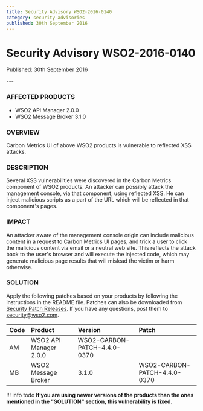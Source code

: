```yaml
---
title: Security Advisory WSO2-2016-0140
category: security-advisories
published: 30th September 2016
---
```


# Security Advisory WSO2-2016-0140

<p class="doc-info">Published: 30th September 2016</p>
---

### AFFECTED PRODUCTS
* WSO2 API Manager 2.0.0
* WSO2 Message Broker 3.1.0


### OVERVIEW
Carbon Metrics UI of above WSO2 products is vulnerable to reflected XSS attacks.


### DESCRIPTION
Several XSS vulnerabilities were discovered in the Carbon Metrics component of WSO2 products. An attacker can possibly attack the management console, via that component, using reflected XSS. He can inject malicious scripts as a part of the URL which will be reflected in that component's pages.


### IMPACT
An attacker aware of the management console origin can include malicious content in a request to Carbon Metrics UI pages, and trick a user to click the malicious content via email or a neutral web site. This reflects the attack back to the user's browser and will execute the injected code, which may generate malicious page results that will mislead the victim or harm otherwise.


### SOLUTION
Apply the following patches based on your products by following the instructions in the README file. Patches can also be downloaded from [Security Patch Releases](https://wso2.com/security-patch-releases/). If you have any questions, post them to <security@wso2.com>.


| **Code** | **Product** | **Version** | **Patch** |
| :--- | :------ | :------ | :---- |
| AM | WSO2 API Manager	2.0.0 | WSO2-CARBON-PATCH-4.4.0-0370 |
| MB | WSO2 Message Broker | 3.1.0 | WSO2-CARBON-PATCH-4.4.0-0370 |


!!! info todo
    **If you are using newer versions of the products than the ones mentioned in the "SOLUTION" section, this vulnerability is fixed.**
